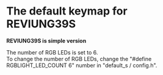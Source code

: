 # The default keymap for REVIUNG39S  

__REVIUNG39S is simple version__  

The number of RGB LEDs is set to 6.  
To change the number of RGB LEDs, change the "#define RGBLIGHT_LED_COUNT 6" number in "default_s / config.h".
